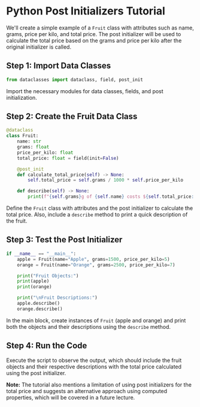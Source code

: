 # Python Post Initializers Tutorial

We'll create a simple example of a `Fruit` class with attributes such as name, grams, price per kilo, and total price. The post initializer will be used to calculate the total price based on the grams and price per kilo after the original initializer is called.

## Step 1: Import Data Classes

```python
from dataclasses import dataclass, field, post_init
```

Import the necessary modules for data classes, fields, and post initialization.

## Step 2: Create the Fruit Data Class

```python
@dataclass
class Fruit:
    name: str
    grams: float
    price_per_kilo: float
    total_price: float = field(init=False)

    @post_init
    def calculate_total_price(self) -> None:
        self.total_price = self.grams / 1000 * self.price_per_kilo

    def describe(self) -> None:
        print(f"{self.grams}g of {self.name} costs ${self.total_price:.2f}")
```

Define the `Fruit` class with attributes and the post initializer to calculate the total price. Also, include a `describe` method to print a quick description of the fruit.

## Step 3: Test the Post Initializer

```python
if __name__ == "__main__":
    apple = Fruit(name="Apple", grams=1500, price_per_kilo=5)
    orange = Fruit(name="Orange", grams=2500, price_per_kilo=7)

    print("Fruit Objects:")
    print(apple)
    print(orange)

    print("\nFruit Descriptions:")
    apple.describe()
    orange.describe()
```

In the main block, create instances of `Fruit` (apple and orange) and print both the objects and their descriptions using the `describe` method.

## Step 4: Run the Code

Execute the script to observe the output, which should include the fruit objects and their respective descriptions with the total price calculated using the post initializer.

**Note:** The tutorial also mentions a limitation of using post initializers for the total price and suggests an alternative approach using computed properties, which will be covered in a future lecture.
